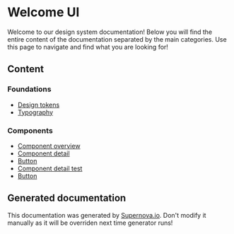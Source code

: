 # Welcome UI

Welcome to our design system documentation! Below you will find the entire content of the documentation separated by the main categories. Use this page to navigate and find what you are looking for!

## Content
 
### Foundations
- [Design tokens](./foundations/design-tokens.md)
- [Typography](./foundations/typography.md)
 
### Components
- [Component overview](./components/component-overview.md)
- [Component detail](./components/component-detail.md)
- [Button](./components/button.md)
- [Component detail test](./components/component-detail-test.md)
- [Button](./components/button-1.md)

## Generated documentation

This documentation was generated by [Supernova.io](https://supernova.io). Don't modify it manually as it will be overriden next time generator runs!